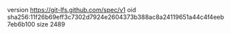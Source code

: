 version https://git-lfs.github.com/spec/v1
oid sha256:11f26b69eff3c7302d7924e2604373b388ac8a24119651a44c4f4eeb7eb6b100
size 2489

